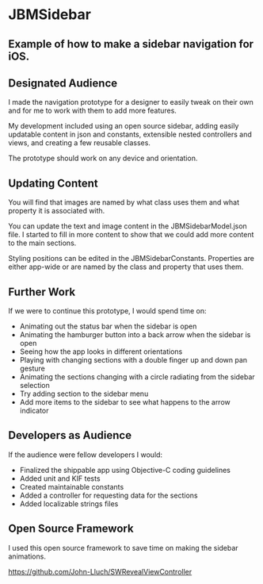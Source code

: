 JBMSidebar
=========

Example of how to make a sidebar navigation for iOS.
---------

Designated Audience
---------

I made the navigation prototype for a designer to easily tweak on their own and for me to work with them to add more features.

My development included using an open source sidebar, adding easily updatable content in json and constants, extensible nested controllers and views, and creating a few reusable classes.

The prototype should work on any device and orientation.

Updating Content
---------

You will find that images are named by what class uses them and what property it is associated with.

You can update the text and image content in the JBMSidebarModel.json file. I started to fill in more content to show that we could add more content to the main sections.

Styling positions can be edited in the JBMSidebarConstants. Properties are either app-wide or are named by the class and property that uses them.

Further Work
---------

If we were to continue this prototype, I would spend time on:
- Animating out the status bar when the sidebar is open
- Animating the hamburger button into a back arrow when the sidebar is open
- Seeing how the app looks in different orientations
- Playing with changing sections with a double finger up and down pan gesture
- Animating the sections changing with a circle radiating from the sidebar selection
- Try adding section to the sidebar menu
- Add more items to the sidebar to see what happens to the arrow indicator


Developers as Audience
---------

If the audience were fellow developers I would:
- Finalized the shippable app using Objective-C coding guidelines
- Added unit and KIF tests
- Created maintainable constants
- Added a controller for requesting data for the sections
- Added localizable strings files

Open Source Framework
---------

I used this open source framework to save time on making the sidebar animations.

https://github.com/John-Lluch/SWRevealViewController